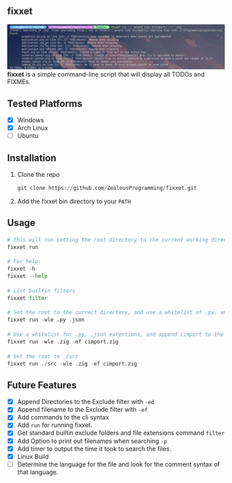 ## fixxet
![Showcase Image](/screenshots/showcase.PNG)
__fixxet__ is a simple command-line script that will display all TODOs and FIXMEs.

## Tested Platforms
- [x] Windows
- [x] Arch Linux
- [ ] Ubuntu

## Installation
1) Clone the repo
	```python
	git clone https://github.com/ZealousProgramming/fixxet.git
	```
2) Add the fixxet bin directory to your `PATH`

## Usage
```python
# This will run setting the root directory to the current working directory.
fixxet run

# For help:
fixxet -h
fixxet --help

# List builtin filters
fixxet filter

# Set the root to the currect directory, and use a whitelist of .py, and .json.
fixxet run -wle .py .json

# Use a whitelist for .py, .json extentions, and append cimport to the exclude filter.
fixxet run -wle .zig -ef cimport.zig

# Set the root to ./src
fixxet run ./src -wle .zig -ef cimport.zig
```

## Future Features
- [x] Append Directories to the Exclude filter with `-ed`
- [x] Append filename to the Exclude filter with `-ef`
- [x] Add commands to the cli syntax
- [x] Add `run` for running fixxet.
- [x] Get standard builtin exclude folders and file extensions command `filter`
- [x] Add Option to print out filenames when searching `-p`
- [x] Add timer to output the time it took to search the files.
- [x] Linux Build
- [ ] Determine the language for the file and look for the comment syntax of that language.
